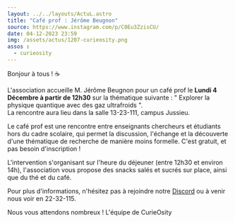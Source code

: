 ```yaml
---
layout: ../../layouts/ActuL.astro
title: "Café prof : Jérôme Beugnon"
source: https://www.instagram.com/p/C0Eu3ZzisCU/
date: 04-12-2023 23:59
img: /assets/actus/1207-curieosity.png
assos :
  - curieosity
---
```


Bonjour à tous ! ☕

L'association accueille M. Jérôme Beugnon pour un café prof le __Lundi 4 Décembre à partir de 12h30__ sur la thématique suivante : " Explorer la physique quantique avec des gaz ultrafroids ".  
La rencontre aura lieu dans la salle 13-23-111, campus Jussieu.

Le café prof est une rencontre entre enseignants chercheurs et étudiants hors du cadre scolaire, qui permet la discussion, l'échange et la découverte d'une thématique de recherche de manière moins formelle. C'est gratuit, et pas besoin d'inscription !

L'intervention s'organisant sur l'heure du déjeuner (entre 12h30 et environ 14h), l'association vous propose des snacks salés et sucrés sur place, ainsi que du thé et du café.

Pour plus d'informations, n'hésitez pas à rejoindre notre [Discord](https://discord.gg/U5NvHDTnwM) ou à venir nous voir en 22-32-115.

Nous vous attendons nombreux !
L'équipe de CurieOsity
